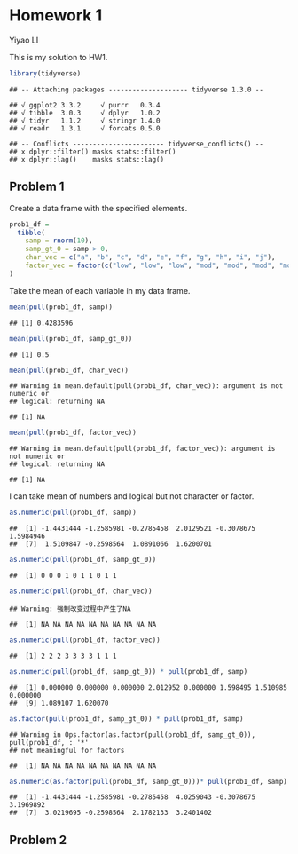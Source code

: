 Homework 1
================
Yiyao LI

This is my solution to HW1.

``` r
library(tidyverse)
```

    ## -- Attaching packages -------------------- tidyverse 1.3.0 --

    ## √ ggplot2 3.3.2     √ purrr   0.3.4
    ## √ tibble  3.0.3     √ dplyr   1.0.2
    ## √ tidyr   1.1.2     √ stringr 1.4.0
    ## √ readr   1.3.1     √ forcats 0.5.0

    ## -- Conflicts ----------------------- tidyverse_conflicts() --
    ## x dplyr::filter() masks stats::filter()
    ## x dplyr::lag()    masks stats::lag()

## Problem 1

Create a data frame with the specified elements.

``` r
prob1_df = 
  tibble(
    samp = rnorm(10),
    samp_gt_0 = samp > 0,
    char_vec = c("a", "b", "c", "d", "e", "f", "g", "h", "i", "j"),
    factor_vec = factor(c("low", "low", "low", "mod", "mod", "mod", "mod", "high", "high", "high"))
)
```

Take the mean of each variable in my data frame.

``` r
mean(pull(prob1_df, samp))
```

    ## [1] 0.4283596

``` r
mean(pull(prob1_df, samp_gt_0))
```

    ## [1] 0.5

``` r
mean(pull(prob1_df, char_vec))
```

    ## Warning in mean.default(pull(prob1_df, char_vec)): argument is not numeric or
    ## logical: returning NA

    ## [1] NA

``` r
mean(pull(prob1_df, factor_vec))
```

    ## Warning in mean.default(pull(prob1_df, factor_vec)): argument is not numeric or
    ## logical: returning NA

    ## [1] NA

I can take mean of numbers and logical but not character or factor.

``` r
as.numeric(pull(prob1_df, samp))
```

    ##  [1] -1.4431444 -1.2585981 -0.2785458  2.0129521 -0.3078675  1.5984946
    ##  [7]  1.5109847 -0.2598564  1.0891066  1.6200701

``` r
as.numeric(pull(prob1_df, samp_gt_0))
```

    ##  [1] 0 0 0 1 0 1 1 0 1 1

``` r
as.numeric(pull(prob1_df, char_vec))
```

    ## Warning: 强制改变过程中产生了NA

    ##  [1] NA NA NA NA NA NA NA NA NA NA

``` r
as.numeric(pull(prob1_df, factor_vec))
```

    ##  [1] 2 2 2 3 3 3 3 1 1 1

``` r
as.numeric(pull(prob1_df, samp_gt_0)) * pull(prob1_df, samp)
```

    ##  [1] 0.000000 0.000000 0.000000 2.012952 0.000000 1.598495 1.510985 0.000000
    ##  [9] 1.089107 1.620070

``` r
as.factor(pull(prob1_df, samp_gt_0)) * pull(prob1_df, samp)
```

    ## Warning in Ops.factor(as.factor(pull(prob1_df, samp_gt_0)), pull(prob1_df, : '*'
    ## not meaningful for factors

    ##  [1] NA NA NA NA NA NA NA NA NA NA

``` r
as.numeric(as.factor(pull(prob1_df, samp_gt_0)))* pull(prob1_df, samp)
```

    ##  [1] -1.4431444 -1.2585981 -0.2785458  4.0259043 -0.3078675  3.1969892
    ##  [7]  3.0219695 -0.2598564  2.1782133  3.2401402

## Problem 2
